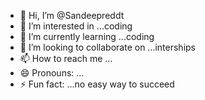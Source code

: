 - 👋 Hi, I’m @Sandeepreddt
- 👀 I’m interested in ...coding
- 🌱 I’m currently learning ...coding
- 💞️ I’m looking to collaborate on ...interships
- 📫 How to reach me ...
- 😄 Pronouns: ...
- ⚡ Fun fact: ...no easy way to succeed 

<!---
Sandeepreddt/Sandeepreddt is a ✨ special ✨ repository because its `README.md` (this file) appears on your GitHub profile.
You can click the Preview link to take a look at your changes.
--->
